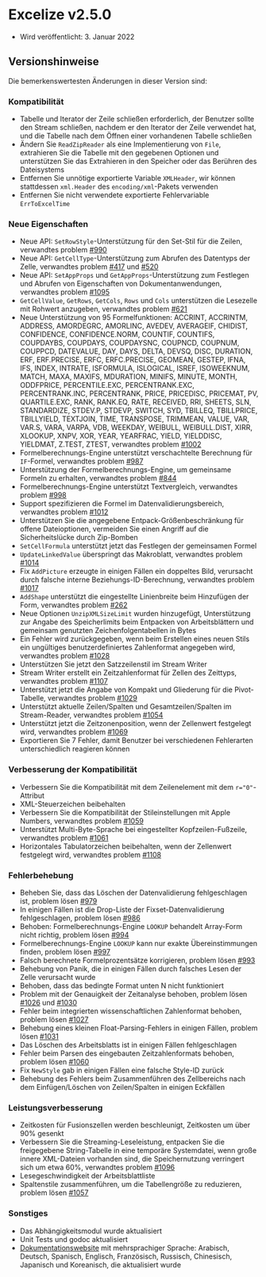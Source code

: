 # Excelize v2.5.0

* Wird veröffentlicht: 3. Januar 2022

## Versionshinweise

Die bemerkenswertesten Änderungen in dieser Version sind:

### Kompatibilität

* Tabelle und Iterator der Zeile schließen erforderlich, der Benutzer sollte den Stream schließen, nachdem er den Iterator der Zeile verwendet hat, und die Tabelle nach dem Öffnen einer vorhandenen Tabelle schließen
* Ändern Sie `ReadZipReader` als eine Implementierung von `File`, extrahieren Sie die Tabelle mit den gegebenen Optionen und unterstützen Sie das Extrahieren in den Speicher oder das Berühren des Dateisystems
* Entfernen Sie unnötige exportierte Variable `XMLHeader`, wir können stattdessen `xml.Header` des `encoding/xml`-Pakets verwenden
* Entfernen Sie nicht verwendete exportierte Fehlervariable `ErrToExcelTime`

### Neue Eigenschaften

* Neue API: `SetRowStyle`-Unterstützung für den Set-Stil für die Zeilen, verwandtes problem [#990](https://github.com/xuri/excelize/issues/990)
* Neue API: `GetCellType`-Unterstützung zum Abrufen des Datentyps der Zelle, verwandtes problem [#417](https://github.com/xuri/excelize/issues/417) und [#520](https://github.com/xuri/excelize/issues/520)
* Neue API: `SetAppProps` und `GetAppProps`-Unterstützung zum Festlegen und Abrufen von Eigenschaften von Dokumentanwendungen, verwandtes problem [#1095](https://github.com/xuri/excelize/issues/1095)
* `GetCellValue`, `GetRows`, `GetCols`, `Rows` und `Cols` unterstützen die Lesezelle mit Rohwert anzugeben, verwandtes problem [#621](https://github.com/xuri/excelize/issues/621)
* Neue Unterstützung von 95 Formelfunktionen: ACCRINT, ACCRINTM, ADDRESS, AMORDEGRC, AMORLINC, AVEDEV, AVERAGEIF, CHIDIST, CONFIDENCE, CONFIDENCE.NORM, COUNTIF, COUNTIFS, COUPDAYBS, COUPDAYS, COUPDAYSNC, COUPNCD, COUPNUM, COUPPCD, DATEVALUE, DAY, DAYS, DELTA, DEVSQ, DISC, DURATION, ERF, ERF.PRECISE, ERFC, ERFC.PRECISE, GEOMEAN, GESTEP, IFNA, IFS, INDEX, INTRATE, ISFORMULA, ISLOGICAL, ISREF, ISOWEEKNUM, MATCH, MAXA, MAXIFS, MDURATION, MINIFS, MINUTE, MONTH, ODDFPRICE, PERCENTILE.EXC, PERCENTRANK.EXC, PERCENTRANK.INC, PERCENTRANK, PRICE, PRICEDISC, PRICEMAT, PV, QUARTILE.EXC, RANK, RANK.EQ, RATE, RECEIVED, RRI, SHEETS, SLN, STANDARDIZE, STDEV.P, STDEVP, SWITCH, SYD, TBILLEQ, TBILLPRICE, TBILLYIELD, TEXTJOIN, TIME, TRANSPOSE, TRIMMEAN, VALUE, VAR, VAR.S, VARA, VARPA, VDB, WEEKDAY, WEIBULL, WEIBULL.DIST, XIRR, XLOOKUP, XNPV, XOR, YEAR, YEARFRAC, YIELD, YIELDDISC, YIELDMAT, Z.TEST, ZTEST, verwandtes problem [#1002](https://github.com/xuri/excelize/issues/1002)
* Formelberechnungs-Engine unterstützt verschachtelte Berechnung für `IF`-Formel, verwandtes problem [#987](https://github.com/xuri/excelize/issues/987)
* Unterstützung der Formelberechnungs-Engine, um gemeinsame Formeln zu erhalten, verwandtes problem [#844](https://github.com/xuri/excelize/issues/844)
* Formelberechnungs-Engine unterstützt Textvergleich, verwandtes problem [#998](https://github.com/xuri/excelize/issues/998)
* Support spezifizieren die Formel im Datenvalidierungsbereich, verwandtes problem [#1012](https://github.com/xuri/excelize/issues/1012)
* Unterstützen Sie die angegebene Entpack-Größenbeschränkung für offene Dateioptionen, vermeiden Sie einen Angriff auf die Sicherheitslücke durch Zip-Bomben
* `SetCellFormula` unterstützt jetzt das Festlegen der gemeinsamen Formel
* `UpdateLinkedValue` überspringt das Makroblatt, verwandtes problem [#1014](https://github.com/xuri/excelize/issues/1014)
* Fix `AddPicture` erzeugte in einigen Fällen ein doppeltes Bild, verursacht durch falsche interne Beziehungs-ID-Berechnung, verwandtes problem [#1017](https://github.com/xuri/excelize/issues/1017)
* `AddShape` unterstützt die eingestellte Linienbreite beim Hinzufügen der Form, verwandtes problem [#262](https://github.com/xuri/excelize/issues/262)
* Neue Optionen `UnzipXMLSizeLimit` wurden hinzugefügt, Unterstützung zur Angabe des Speicherlimits beim Entpacken von Arbeitsblättern und gemeinsam genutzten Zeichenfolgentabellen in Bytes
* Ein Fehler wird zurückgegeben, wenn beim Erstellen eines neuen Stils ein ungültiges benutzerdefiniertes Zahlenformat angegeben wird, verwandtes problem [#1028](https://github.com/xuri/excelize/issues/1028)
* Unterstützen Sie jetzt den Satzzeilenstil im Stream Writer
* Stream Writer erstellt ein Zeitzahlenformat für Zellen des Zeittyps, verwandtes problem [#1107](https://github.com/xuri/excelize/issues/1107)
* Unterstützt jetzt die Angabe von Kompakt und Gliederung für die Pivot-Tabelle, verwandtes problem [#1029](https://github.com/xuri/excelize/issues/1029)
* Unterstützt aktuelle Zeilen/Spalten und Gesamtzeilen/Spalten im Stream-Reader, verwandtes problem [#1054](https://github.com/xuri/excelize/issues/1054)
* Unterstützt jetzt die Zeitzonenposition, wenn der Zellenwert festgelegt wird, verwandtes problem [#1069](https://github.com/xuri/excelize/issues/1069)
* Exportieren Sie 7 Fehler, damit Benutzer bei verschiedenen Fehlerarten unterschiedlich reagieren können

### Verbesserung der Kompatibilität

* Verbessern Sie die Kompatibilität mit dem Zeilenelement mit dem `r="0"`-Attribut
* XML-Steuerzeichen beibehalten
* Verbessern Sie die Kompatibilität der Stileinstellungen mit Apple Numbers, verwandtes problem [#1059](https://github.com/xuri/excelize/issues/1059)
* Unterstützt Multi-Byte-Sprache bei eingestellter Kopfzeilen-Fußzeile, verwandtes problem [#1061](https://github.com/xuri/excelize/issues/1061)
* Horizontales Tabulatorzeichen beibehalten, wenn der Zellenwert festgelegt wird, verwandtes problem [#1108](https://github.com/xuri/excelize/issues/1108)

### Fehlerbehebung

* Beheben Sie, dass das Löschen der Datenvalidierung fehlgeschlagen ist, problem lösen [#979](https://github.com/xuri/excelize/issues/979)
* In einigen Fällen ist die Drop-Liste der Fixset-Datenvalidierung fehlgeschlagen, problem lösen [#986](https://github.com/xuri/excelize/issues/986)
* Behoben: Formelberechnungs-Engine `LOOKUP` behandelt Array-Form nicht richtig, problem lösen [#994](https://github.com/xuri/excelize/issues/994)
* Formelberechnungs-Engine `LOOKUP` kann nur exakte Übereinstimmungen finden, problem lösen [#997](https://github.com/xuri/excelize/issues/997)
* Falsch berechnete Formelprozentsätze korrigieren, problem lösen [#993](https://github.com/xuri/excelize/issues/993)
* Behebung von Panik, die in einigen Fällen durch falsches Lesen der Zelle verursacht wurde
* Behoben, dass das bedingte Format unten N nicht funktioniert
* Problem mit der Genauigkeit der Zeitanalyse behoben, problem lösen [#1026](https://github.com/xuri/excelize/issues/1026) und [#1030](https://github.com/xuri/excelize/issues/1030)
* Fehler beim integrierten wissenschaftlichen Zahlenformat behoben, problem lösen [#1027](https://github.com/xuri/excelize/issues/1027)
* Behebung eines kleinen Float-Parsing-Fehlers in einigen Fällen, problem lösen [#1031](https://github.com/xuri/excelize/issues/1031)
* Das Löschen des Arbeitsblatts ist in einigen Fällen fehlgeschlagen
* Fehler beim Parsen des eingebauten Zeitzahlenformats behoben, problem lösen [#1060](https://github.com/xuri/excelize/issues/1060)
* Fix `NewStyle` gab in einigen Fällen eine falsche Style-ID zurück
* Behebung des Fehlers beim Zusammenführen des Zellbereichs nach dem Einfügen/Löschen von Zeilen/Spalten in einigen Eckfällen

### Leistungsverbesserung

* Zeitkosten für Fusionszellen werden beschleunigt, Zeitkosten um über 90% gesenkt
* Verbessern Sie die Streaming-Leseleistung, entpacken Sie die freigegebene String-Tabelle in eine temporäre Systemdatei, wenn große innere XML-Dateien vorhanden sind, die Speichernutzung verringert sich um etwa 60%, verwandtes problem [#1096](https://github.com/xuri/excelize/issues/1096)
* Lesegeschwindigkeit der Arbeitsblattliste
* Spaltenstile zusammenführen, um die Tabellengröße zu reduzieren, problem lösen [#1057](https://github.com/xuri/excelize/issues/1057)

### Sonstiges

* Das Abhängigkeitsmodul wurde aktualisiert
* Unit Tests und godoc aktualisiert
* [Dokumentationswebsite](https://xuri.me/excelize) mit mehrsprachiger Sprache: Arabisch, Deutsch, Spanisch, Englisch, Französisch, Russisch, Chinesisch, Japanisch und Koreanisch, die aktualisiert wurde
